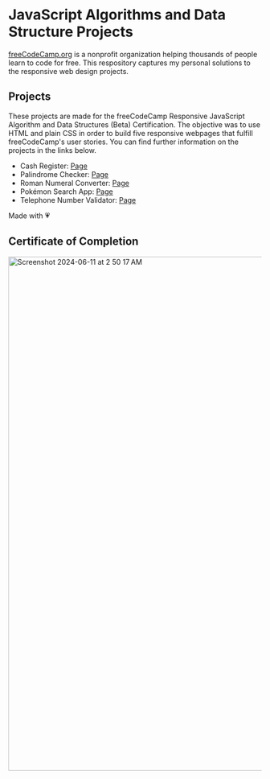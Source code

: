 # JavaScript Algorithms and Data Structure Projects
[freeCodeCamp.org](https://www.freecodecamp.org/) is a nonprofit organization helping thousands of people learn to code for free. This respository captures my personal solutions to the responsive web design projects.</br>

## Projects
These projects are made for the freeCodeCamp Responsive JavaScript Algorithm and Data Structures (Beta) Certification. The objective was to use HTML and plain CSS in order to build five responsive webpages that fulfill freeCodeCamp's user stories. You can find further information on the projects in the links below.
* Cash Register: [Page](https://codepen.io/aarxa-the-sans/full/XWwegYN)
* Palindrome Checker: [Page](https://codepen.io/aarxa-the-sans/full/pomWwxj)
* Roman Numeral Converter: [Page](https://codepen.io/aarxa-the-sans/full/eYaGRQd)
* Pokémon Search App: [Page](https://codepen.io/aarxa-the-sans/full/QWRqgzW)
* Telephone Number Validator: [Page](https://codepen.io/aarxa-the-sans/full/YzbrQRv)


Made with :heartpulse:

## Certificate of Completion
<img width="1022" alt="Screenshot 2024-06-11 at 2 50 17 AM" src="https://github.com/aarxa/FreeCodeCamp-DSA-JavaScript-Projects/assets/113505509/08e07172-0970-426a-8055-dcf6ddd71c70">
